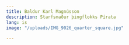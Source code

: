 ```yaml
---
title: Baldur Karl Magnússon
description: Starfsmaður þingflokks Pírata
lang: is
image: "/uploads/IMG_9026_quarter_square.jpg"

---
```

